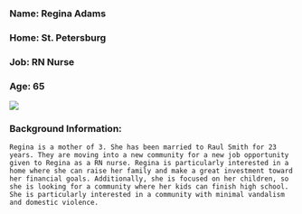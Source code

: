 ### Name: Regina Adams
### Home: St. Petersburg
### Job: RN Nurse
### Age: 65
![](https://discord.com/channels/928720480708485151/928720481157251095/935284395235999774)

### Background Information: 
	Regina is a mother of 3. She has been married to Raul Smith for 23 years. They are moving into a new community for a new job opportunity given to Regina as a RN nurse. Regina is particularly interested in a home where she can raise her family and make a great investment toward her financial goals. Additionally, she is focused on her children, so she is looking for a community where her kids can finish high school. She is particularly interested in a community with minimal vandalism and domestic violence.


